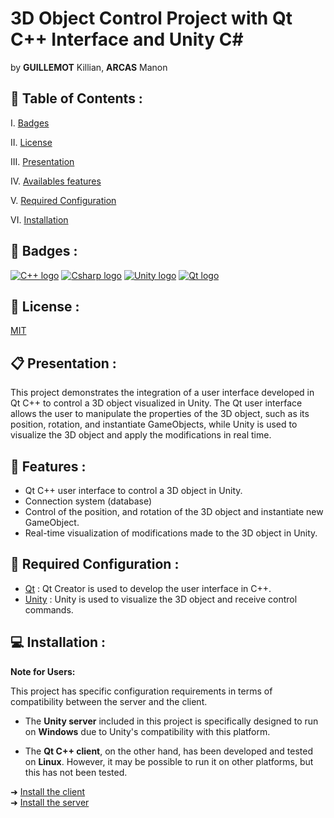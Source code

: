 # 3D Object Control Project with Qt C++ Interface and Unity C#

by **GUILLEMOT** Killian, **ARCAS** Manon

## 📌 Table of Contents :
   
I. [Badges](#🎯-badges)

II. [License](#📑-license)

III. [Presentation](#📋-presentation)

IV. [Availables features](#🌟-features)

V. [Required Configuration](#🔧-required-configuration) 

VI. [Installation](#💻-installation) 


## 🎯 Badges :

[![C++ logo](https://img.shields.io/badge/Language-C++-pink)](https://learn.microsoft.com/fr-fr/cpp/?view=msvc-170)
[![Csharp logo](https://img.shields.io/badge/Language-CSharp-green)](https://learn.microsoft.com/fr-fr/dotnet/csharp/)
[![Unity logo](https://img.shields.io/badge/Software-Unity-black)](https://unity.com/fr/)
[![Qt logo](https://img.shields.io/badge/Software-Qt-green)](https://www.qt.io)


## 📑 License :

[MIT](https://choosealicense.com/licenses/mit/)


## 📋 Presentation :
This project demonstrates the integration of a user interface developed in Qt C++ to control a 3D object visualized in Unity. The Qt user interface allows the user to manipulate the properties of the 3D object, such as its position, rotation, and instantiate GameObjects, while Unity is used to visualize the 3D object and apply the modifications in real time.

## 🌟 Features :

- Qt C++ user interface to control a 3D object in Unity.
- Connection system (database)
- Control of the position, and rotation of the 3D object and instantiate new GameObject.
- Real-time visualization of modifications made to the 3D object in Unity.

## 🔧 Required Configuration :

- [Qt](https://www.qt.io/download) : Qt Creator is used to develop the user interface in C++.
- [Unity](https://unity.com/) : Unity is used to visualize the 3D object and receive control commands.

## 💻 Installation :

**Note for Users:**

This project has specific configuration requirements in terms of compatibility between the server and the client.

- The **Unity server** included in this project is specifically designed to run on **Windows** due to Unity's compatibility with this platform.

- The **Qt C++ client**, on the other hand, has been developed and tested on **Linux**. However, it may be possible to run it on other platforms, but this has not been tested.

➜ [Install the client](https://github.com/Manon-Arc/IHM_Unity-Qt.git)  <br>
➜ [Install the server](https://github.com/Manon-Arc/IHM_Unity.git)
